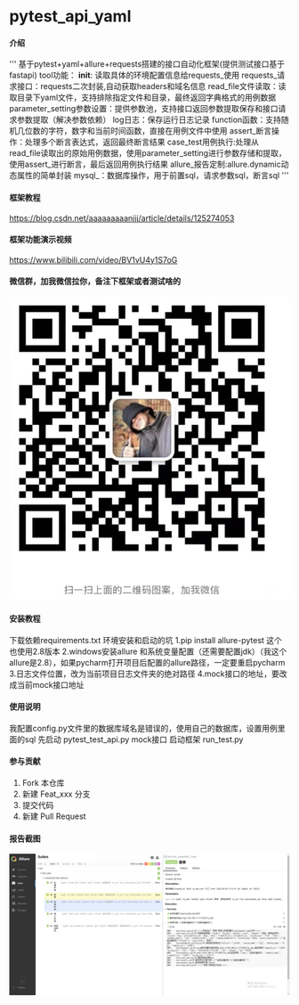 # pytest_api_yaml

#### 介绍
'''
基于pytest+yaml+allure+requests搭建的接口自动化框架(提供测试接口基于fastapi)
tool功能：
	__init__: 读取具体的环境配置信息给requests_使用
	requests_请求接口：requests二次封装,自动获取headers和域名信息
	read_file文件读取：读取目录下yaml文件，支持排除指定文件和目录，最终返回字典格式的用例数据
	parameter_setting参数设置：提供参数池，支持接口返回参数提取保存和接口请求参数提取（解决参数依赖）
	log日志：保存运行日志记录
	function函数：支持随机几位数的字符，数字和当前时间函数，直接在用例文件中使用
	assert_断言操作：处理多个断言表达式，返回最终断言结果
	case_test用例执行:处理从read_file读取出的原始用例数据，使用parameter_setting进行参数存储和提取，使用assert_进行断言，最后返回用例执行结果
	allure_报告定制:allure.dynamic动态属性的简单封装
	mysql_：数据库操作，用于前置sql，请求参数sql，断言sql
'''


#### 框架教程
https://blog.csdn.net/aaaaaaaaanjjj/article/details/125274053
#### 框架功能演示视频
https://www.bilibili.com/video/BV1vU4y1S7oG
#### 微信群，加我微信拉你，备注下框架或者测试啥的
![输入图片说明](wx.png)


#### 安装教程

下载依赖requirements.txt
环境安装和启动的坑
 1.pip install allure-pytest 这个也使用2.8版本
 2.windows安装allure 和系统变量配置（还需要配置jdk）（我这个allure是2.8），如果pycharm打开项目后配置的allure路径，一定要重启pycharm
 3.日志文件位置，改为当前项目日志文件夹的绝对路径
 4.mock接口的地址，要改成当前mock接口地址


#### 使用说明
我配置config.py文件里的数据库域名是错误的，使用自己的数据库，设置用例里面的sql
先启动 pytest_test_api.py mock接口
启动框架   run_test.py

#### 参与贡献

1.  Fork 本仓库
2.  新建 Feat_xxx 分支
3.  提交代码
4.  新建 Pull Request


#### 报告截图

![输入图片说明](image.png)
